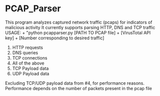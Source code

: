 # PCAP_Parser


This program analyzes captured network traffic (pcaps) for indicators of malicious activity
It currently supports parsing HTTP, DNS and TCP traffic
USAGE:  + "python pcapparser.py [PATH TO PCAP file] + [VirusTotal API key] + [Number corresponding to desired traffic]
1. HTTP requests
2. DNS queries
3. TCP connections
4. All of the above
5. TCP Payload data
6. UDP Payload data

Excluding TCP/UDP payload data from #4, for performance reasons. Performance depends on the number of packets present in the pcap file
